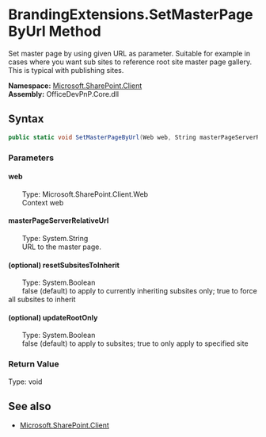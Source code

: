 # BrandingExtensions.SetMasterPageByUrl Method  
Set master page by using given URL as parameter. Suitable for example in cases where you want sub sites to reference root site master page gallery. This is typical with publishing sites.  

**Namespace:** [Microsoft.SharePoint.Client](Microsoft.SharePoint.Client.md)  
**Assembly:** OfficeDevPnP.Core.dll  
## Syntax
```C#
public static void SetMasterPageByUrl(Web web, String masterPageServerRelativeUrl, Boolean resetSubsitesToInherit, Boolean updateRootOnly)
```
### Parameters
#### web  
&emsp;&emsp;Type: Microsoft.SharePoint.Client.Web  
&emsp;&emsp;Context web  

#### masterPageServerRelativeUrl  
&emsp;&emsp;Type: System.String  
&emsp;&emsp;URL to the master page.  

#### (optional) resetSubsitesToInherit  
&emsp;&emsp;Type: System.Boolean  
&emsp;&emsp;false (default) to apply to currently inheriting subsites only; true to force all subsites to inherit  

#### (optional) updateRootOnly  
&emsp;&emsp;Type: System.Boolean  
&emsp;&emsp;false (default) to apply to subsites; true to only apply to specified site  

### Return Value
Type: void  

## See also
- [Microsoft.SharePoint.Client](Microsoft.SharePoint.Client.md)
